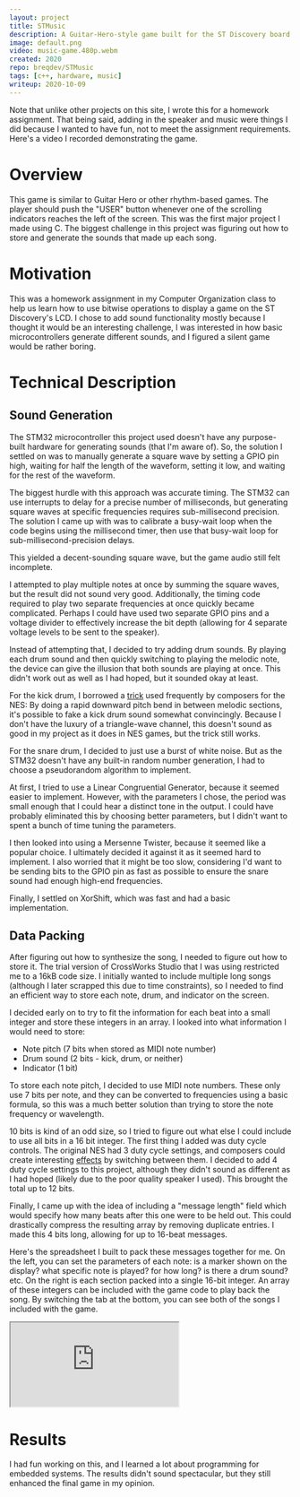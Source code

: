 ```yaml
---
layout: project
title: STMusic
description: A Guitar-Hero-style game built for the ST Discovery board.
image: default.png
video: music-game.480p.webm
created: 2020
repo: breqdev/STMusic
tags: [c++, hardware, music]
writeup: 2020-10-09
---
```


<div class="max-w-2xl mx-auto bg-red-100 rounded-xl my-4 p-2">
    Note that unlike other projects on this site, I wrote this for a homework assignment. That being said, adding in the speaker and music were things I did because I wanted to have fun, not to meet the assignment requirements.
</div>

<YouTube id="_AXSp7ZT-E8" />

<Caption>
Here's a video I recorded demonstrating the game.
</Caption>

# Overview

This game is similar to Guitar Hero or other rhythm-based games. The player should push the "USER" button whenever one of the scrolling indicators reaches the left of the screen. This was the first major project I made using C. The biggest challenge in this project was figuring out how to store and generate the sounds that made up each song.

# Motivation

This was a homework assignment in my Computer Organization class to help us learn how to use bitwise operations to display a game on the ST Discovery's LCD. I chose to add sound functionality mostly because I thought it would be an interesting challenge, I was interested in how basic microcontrollers generate different sounds, and I figured a silent game would be rather boring.

# Technical Description

## Sound Generation

The STM32 microcontroller this project used doesn't have any purpose-built hardware for generating sounds (that I'm aware of). So, the solution I settled on was to manually generate a square wave by setting a GPIO pin high, waiting for half the length of the waveform, setting it low, and waiting for the rest of the waveform.

The biggest hurdle with this approach was accurate timing. The STM32 can use interrupts to delay for a precise number of milliseconds, but generating square waves at specific frequencies requires sub-millisecond precision. The solution I came up with was to calibrate a busy-wait loop when the code begins using the millisecond timer, then use that busy-wait loop for sub-millisecond-precision delays.

This yielded a decent-sounding square wave, but the game audio still felt incomplete.

I attempted to play multiple notes at once by summing the square waves, but the result did not sound very good. Additionally, the timing code required to play two separate frequencies at once quickly became complicated. Perhaps I could have used two separate GPIO pins and a voltage divider to effectively increase the bit depth (allowing for 4 separate voltage levels to be sent to the speaker).

Instead of attempting that, I decided to try adding drum sounds. By playing each drum sound and then quickly switching to playing the melodic note, the device can give the illusion that both sounds are playing at once. This didn't work out as well as I had hoped, but it sounded okay at least.

For the kick drum, I borrowed a [trick](https://www.youtube.com/watch?v=Jd6nyynuzio) used frequently by composers for the NES: By doing a rapid downward pitch bend in between melodic sections, it's possible to fake a kick drum sound somewhat convincingly. Because I don't have the luxury of a triangle-wave channel, this doesn't sound as good in my project as it does in NES games, but the trick still works.

For the snare drum, I decided to just use a burst of white noise. But as the STM32 doesn't have any built-in random number generation, I had to choose a pseudorandom algorithm to implement.

At first, I tried to use a Linear Congruential Generator, because it seemed easier to implement. However, with the parameters I chose, the period was small enough that I could hear a distinct tone in the output. I could have probably eliminated this by choosing better parameters, but I didn't want to spent a bunch of time tuning the parameters.

I then looked into using a Mersenne Twister, because it seemed like a popular choice. I ultimately decided it against it as it seemed hard to implement. I also worried that it might be too slow, considering I'd want to be sending bits to the GPIO pin as fast as possible to ensure the snare sound had enough high-end frequencies.

Finally, I settled on XorShift, which was fast and had a basic implementation.

## Data Packing

After figuring out how to synthesize the song, I needed to figure out how to store it. The trial version of CrossWorks Studio that I was using restricted me to a 16kB code size. I initially wanted to include multiple long songs (although I later scrapped this due to time constraints), so I needed to find an efficient way to store each note, drum, and indicator on the screen.

I decided early on to try to fit the information for each beat into a small integer and store these integers in an array. I looked into what information I would need to store:

- Note pitch (7 bits when stored as MIDI note number)
- Drum sound (2 bits - kick, drum, or neither)
- Indicator (1 bit)

To store each note pitch, I decided to use MIDI note numbers. These only use 7 bits per note, and they can be converted to frequencies using a basic formula, so this was a much better solution than trying to store the note frequency or wavelength.

10 bits is kind of an odd size, so I tried to figure out what else I could include to use all bits in a 16 bit integer. The first thing I added was duty cycle controls. The original NES had 3 duty cycle settings, and composers could create interesting [effects](https://www.youtube.com/watch?v=kl9v8gtYRZ4) by switching between them. I decided to add 4 duty cycle settings to this project, although they didn't sound as different as I had hoped (likely due to the poor quality speaker I used). This brought the total up to 12 bits.

Finally, I came up with the idea of including a "message length" field which would specify how many beats after this one were to be held out. This could drastically compress the resulting array by removing duplicate entries. I made this 4 bits long, allowing for up to 16-beat messages.

Here's the spreadsheet I built to pack these messages together for me. On the left, you can set the parameters of each note: is a marker shown on the display? what specific note is played? for how long? is there a drum sound? etc. On the right is each section packed into a single 16-bit integer. An array of these integers can be included with the game code to play back the song. By switching the tab at the bottom, you can see both of the songs I included with the game.

<iframe className="w-full h-96" src="https://docs.google.com/spreadsheets/d/e/2PACX-1vQ2jTL6TOiYkK7ZLyM8OinKNpnfOwafpIabo_0DhFtii-M3KLkS-VDod56g5RjTcI22kW2fR8Yx7kno/pubhtml?widget=true&amp;headers=false"></iframe>

# Results

I had fun working on this, and I learned a lot about programming for embedded systems. The results didn't sound spectacular, but they still enhanced the final game in my opinion.
